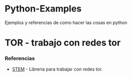 # Python-Examples

Ejemplos y referencias de como hacer las cosas en python

# TOR - trabajo con redes tor
### Referencias
 - [STEM](https://stem.torproject.org) - Libreria para trabajar con redes tor.